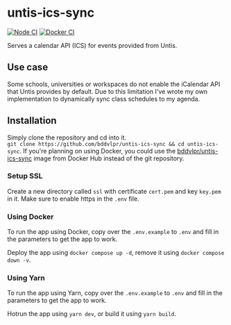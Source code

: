# untis-ics-sync

[![Node CI](https://github.com/bddvlpr/untis-ics-sync/actions/workflows/node-ci.yaml/badge.svg)](https://github.com/bddvlpr/untis-ics-sync/actions/workflows/node-ci.yaml)
[![Docker CI](https://github.com/bddvlpr/untis-ics-sync/actions/workflows/docker-ci.yaml/badge.svg)](https://github.com/bddvlpr/untis-ics-sync/actions/workflows/docker-ci.yaml)

Serves a calendar API (ICS) for events provided from Untis.

## Use case

Some schools, universities or workspaces do not enable the iCalendar API that Untis provides by default.
Due to this limitation I've wrote my own implementation to dynamically sync class schedules to my agenda.

## Installation

Simply clone the repository and cd into it.  
`git clone https://github.com/bddvlpr/untis-ics-sync && cd untis-ics-sync`.
If you're planning on using Docker, you could use the [bddvlpr/untis-ics-sync](https://hub.docker.com/r/bddvlpr/untis-ics-sync/) image from Docker Hub instead of the git repository.

### Setup SSL

Create a new directory called `ssl` with certificate `cert.pem` and key `key.pem` in it. Make sure to enable https in the `.env` file.

### Using Docker

To run the app using Docker, copy over the `.env.example` to `.env` and fill in the parameters to get the app to work.

Deploy the app using `docker compose up -d`, remove it using `docker compose down -v`.

### Using Yarn

To run the app using Yarn, copy over the `.env.example` to `.env` and fill in the parameters to get the app to work.

Hotrun the app using `yarn dev`, or build it using `yarn build`.
